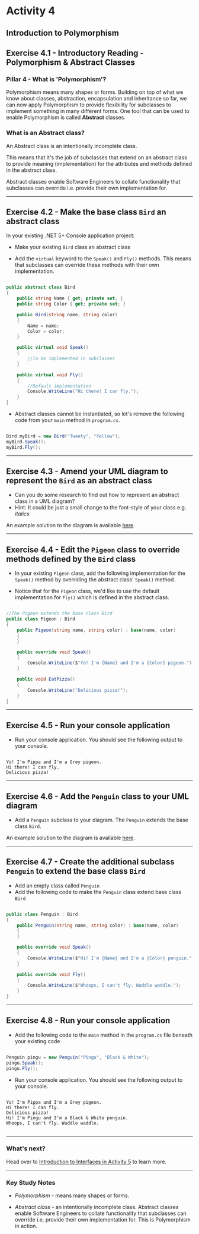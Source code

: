 # Activity 4
## Introduction to Polymorphism

## Exercise 4.1 - Introductory Reading - Polymorphism & Abstract Classes

### Pillar 4 - What is 'Polymorphism'?

Polymorphism means many shapes or forms. Building on top of what we know about classes, abstraction, encapsulation and inheritance so far, we can now apply Polymorphism to provide flexibility for subclasses to implement something in many different forms. One tool that can be used to enable Polymorphism is called **Abstract** classes.

### What is an Abstract class?

An Abstract class is an intentionally incomplete class. 

This means that it's the job of subclasses that extend on an abstract class to provide meaning (implementation) for the attributes and methods defined in the abstract class.

Abstract classes enable Software Engineers to collate functionality that subclasses can override i.e. provide their own implementation for.

---

## Exercise 4.2 - Make the base class `Bird` an abstract class

In your existing .NET 5+ Console application project:

- Make your existing `Bird` class an abstract class

- Add the `virtual` keyword to the `Speak()` and `Fly()` methods. This means that subclasses can override these methods with their own implementation.

```csharp

public abstract class Bird
{
    public string Name { get; private set; }
    public string Color { get; private set; }

    public Bird(string name, string color)
    {
        Name = name;
        Color = color;
    }

    public virtual void Speak() 
    {
        //To be implemented in subclasses
    }

    public virtual void Fly() 
    {
        //Default implementation
        Console.WriteLine("Hi there! I can fly.");
    }
}

```

- Abstract classes cannot be instantiated, so let's remove the following code from your `main` method in `program.cs`.

```csharp

Bird myBird = new Bird("Tweety", "Yellow");
myBird.Speak();
myBird.Fly();

```

---

## Exercise 4.3 - Amend your UML diagram to represent the `Bird` as an abstract class

- Can you do some research to find out how to represent an abstract class in a UML diagram? 
- Hint: It could be just a small change to the font-style of your class e.g. *italics*

An example solution to the diagram is available [here](./solutions/activity_4_exercise_4.3.png).

---

## Exercise 4.4 - Edit the `Pigeon` class to override methods defined by the `Bird` class

- In your existing `Pigeon` class, add the following implementation for the `Speak()` method by overriding the abstract class' `Speak()` method.

- Notice that for the `Pigeon` class, we'd like to use the default implementation for `Fly()` which is defined in the abstract class.


```csharp

//The Pigeon extends the base class Bird
public class Pigeon : Bird
{
    public Pigeon(string name, string color) : base(name, color)
    {
    }

    public override void Speak() 
    {
        Console.WriteLine($"Yo! I'm {Name} and I'm a {Color} pigeon.");
    }

    public void EatPizza() 
    {
        Console.WriteLine("Delicious pizza!");
    }
}

```

---
## Exercise 4.5 - Run your console application

- Run your console application. You should see the following output to your console.

```

Yo! I'm Pippa and I'm a Grey pigeon.
Hi there! I can fly.
Delicious pizza!

```

---

## Exercise 4.6 - Add the `Penguin` class to your UML diagram

- Add a `Penguin` subclass to your diagram. The `Penguin` extends the base class `Bird`.

An example solution to the diagram is available [here](./solutions/activity_4_exercise_4.6.png).

---

## Exercise 4.7 - Create the additional subclass `Penguin` to extend the base class `Bird`

- Add an empty class called `Penguin`
- Add the following code to make the `Penguin` class extend base class `Bird`

```csharp

public class Penguin : Bird
{
    public Penguin(string name, string color) : base(name, color)
    {
    }

    public override void Speak() 
    {
        Console.WriteLine($"Hi! I'm {Name} and I'm a {Color} penguin.");
    }

    public override void Fly() 
    {
        Console.WriteLine($"Whoops, I can't fly. Waddle waddle.");
    }
}

```

---

## Exercise 4.8 - Run your console application

- Add the following code to the `main` method in the `program.cs` file beneath your existing code

```csharp

Penguin pingu = new Penguin("Pingu", "Black & White");
pingu.Speak();
pingu.Fly();

```

- Run your console application. You should see the following output to your console.

```

Yo! I'm Pippa and I'm a Grey pigeon.
Hi there! I can fly.
Delicious pizza!
Hi! I'm Pingu and I'm a Black & White penguin.
Whoops, I can't fly. Waddle waddle.


```
---

### What's next?

Head over to [Introduction to Interfaces in Activity 5](./activity_5.md) to learn more.

---

### Key Study Notes

- *Polymorphism* - means many shapes or forms.

- *Abstract class* - an intentionally incomplete class. Abstract classes enable Software Engineers to collate functionality that subclasses can override i.e. provide their own implementation for. This is Polymorphism in action.